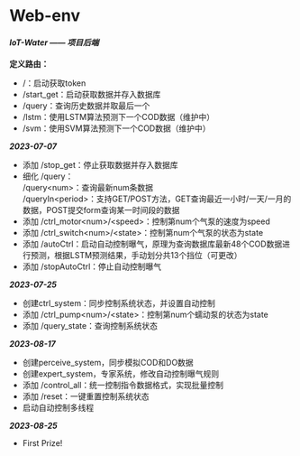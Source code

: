 # Web-env
#### *IoT-Water —— 项目后端*  
**定义路由：**  
* /：启动获取token  
* /start_get：启动获取数据并存入数据库  
* /query：查询历史数据并取最后一个  
* /lstm：使用LSTM算法预测下一个COD数据（维护中）  
* /svm：使用SVM算法预测下一个COD数据（维护中）  

***2023-07-07***  
* 添加 /stop_get：停止获取数据并存入数据库  
* 细化 /query：  
/query&lt;num>：查询最新num条数据  
/queryIn&lt;period>：支持GET/POST方法，GET查询最近一小时/一天/一月的数据，POST提交form查询某一时间段的数据  
* 添加 /ctrl_motor&lt;num>/&lt;speed>：控制第num个气泵的速度为speed  
* 添加 /ctrl_switch&lt;num>/&lt;state>：控制第num个气泵的状态为state  
* 添加 /autoCtrl：启动自动控制曝气，原理为查询数据库最新48个COD数据进行预测，根据LSTM预测结果，手动划分共13个挡位（可更改）  
* 添加 /stopAutoCtrl：停止自动控制曝气  

***2023-07-25***
* 创建ctrl_system：同步控制系统状态，并设置自动控制
* 添加 /ctrl_pump&lt;num>/&lt;state>：控制第num个蠕动泵的状态为state
* 添加 /query_state：查询控制系统状态

***2023-08-17***
* 创建perceive_system，同步模拟COD和DO数据
* 创建expert_system，专家系统，修改自动控制曝气规则
* 添加 /control_all：统一控制指令数据格式，实现批量控制
* 添加 /reset：一键重置控制系统状态
* 启动自动控制多线程

***2023-08-25***
* First Prize!

